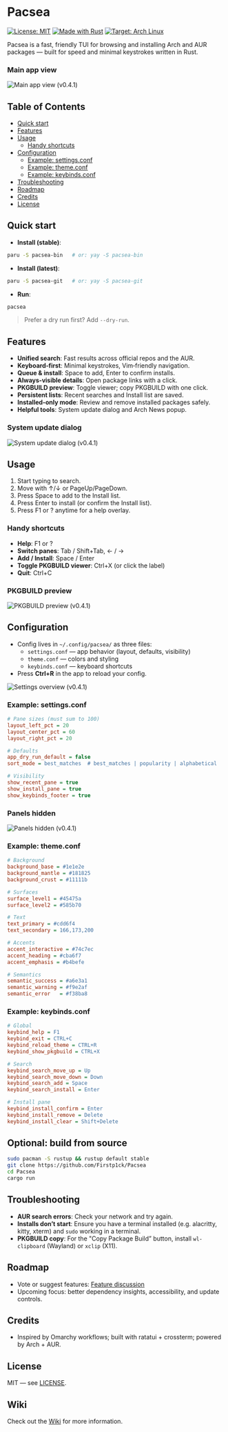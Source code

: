 # Pacsea

[![License: MIT](https://img.shields.io/badge/License-MIT-green.svg)](LICENSE)
[![Made with Rust](https://img.shields.io/badge/Made%20with-Rust-orange.svg)](https://www.rust-lang.org/)
[![Target: Arch Linux](https://img.shields.io/badge/Target-Arch%20Linux-1793D1?logo=arch-linux&logoColor=white)](#)

Pacsea is a fast, friendly TUI for browsing and installing Arch and AUR packages — built for speed and minimal keystrokes written in Rust.

### Main app view
![Main app view (v0.4.1)](Images/Appview_v0.4.1_noPKGBUILD.png "Main app view (v0.4.1)")

## Table of Contents
- [Quick start](#quick-start)
- [Features](#features)
- [Usage](#usage)
  - [Handy shortcuts](#handy-shortcuts)
- [Configuration](#configuration)
  - [Example: settings.conf](#example-settingsconf)
  - [Example: theme.conf](#example-themeconf)
  - [Example: keybinds.conf](#example-keybindsconf)
- [Troubleshooting](#troubleshooting)
- [Roadmap](#roadmap)
- [Credits](#credits)
- [License](#license)

## Quick start
- **Install (stable)**:
```bash
paru -S pacsea-bin   # or: yay -S pacsea-bin
```

- **Install (latest)**:
```bash
paru -S pacsea-git   # or: yay -S pacsea-git
```

- **Run**:
```bash
pacsea
```

> Prefer a dry run first? Add `--dry-run`.

## Features
- **Unified search**: Fast results across official repos and the AUR.
- **Keyboard‑first**: Minimal keystrokes, Vim‑friendly navigation.
- **Queue & install**: Space to add, Enter to confirm installs.
- **Always‑visible details**: Open package links with a click.
- **PKGBUILD preview**: Toggle viewer; copy PKGBUILD with one click.
- **Persistent lists**: Recent searches and Install list are saved.
- **Installed‑only mode**: Review and remove installed packages safely.
- **Helpful tools**: System update dialog and Arch News popup.

### System update dialog
![System update dialog (v0.4.1)](Images/SystemUpdateView_v0.4.1.png "System update dialog (v0.4.1)")

## Usage
1. Start typing to search.
2. Move with ↑/↓ or PageUp/PageDown.
3. Press Space to add to the Install list.
4. Press Enter to install (or confirm the Install list).
5. Press F1 or ? anytime for a help overlay.

### Handy shortcuts
- **Help**: F1 or ?
- **Switch panes**: Tab / Shift+Tab, ← / →
- **Add / Install**: Space / Enter
- **Toggle PKGBUILD viewer**: Ctrl+X (or click the label)
- **Quit**: Ctrl+C

### PKGBUILD preview
![PKGBUILD preview (v0.4.1)](Images/PKGBUILD_v0.4.1.png "PKGBUILD preview (v0.4.1)")

## Configuration
- Config lives in `~/.config/pacsea/` as three files:
  - `settings.conf` — app behavior (layout, defaults, visibility)
  - `theme.conf` — colors and styling
  - `keybinds.conf` — keyboard shortcuts
- Press **Ctrl+R** in the app to reload your config.

![Settings overview (v0.4.1)](Images/Settings_v0.4.1.png "Settings overview (v0.4.1)")

### Example: settings.conf
```ini
# Pane sizes (must sum to 100)
layout_left_pct = 20
layout_center_pct = 60
layout_right_pct = 20

# Defaults
app_dry_run_default = false
sort_mode = best_matches  # best_matches | popularity | alphabetical

# Visibility
show_recent_pane = true
show_install_pane = true
show_keybinds_footer = true
```

### Panels hidden
![Panels hidden (v0.4.1)](Images/PaneHided_v0.4.1.png "Panels hidden (v0.4.1)")

### Example: theme.conf
```ini
# Background
background_base = #1e1e2e
background_mantle = #181825
background_crust = #11111b

# Surfaces
surface_level1 = #45475a
surface_level2 = #585b70

# Text
text_primary = #cdd6f4
text_secondary = 166,173,200

# Accents
accent_interactive = #74c7ec
accent_heading = #cba6f7
accent_emphasis = #b4befe

# Semantics
semantic_success = #a6e3a1
semantic_warning = #f9e2af
semantic_error   = #f38ba8
```

### Example: keybinds.conf
```ini
# Global
keybind_help = F1
keybind_exit = CTRL+C
keybind_reload_theme = CTRL+R
keybind_show_pkgbuild = CTRL+X

# Search
keybind_search_move_up = Up
keybind_search_move_down = Down
keybind_search_add = Space
keybind_search_install = Enter

# Install pane
keybind_install_confirm = Enter
keybind_install_remove = Delete
keybind_install_clear = Shift+Delete
```
## Optional: build from source
```bash
sudo pacman -S rustup && rustup default stable
git clone https://github.com/Firstp1ck/Pacsea
cd Pacsea
cargo run
```

## Troubleshooting
- **AUR search errors**: Check your network and try again.
- **Installs don’t start**: Ensure you have a terminal installed (e.g. alacritty, kitty, xterm) and `sudo` working in a terminal.
- **PKGBUILD copy**: For the "Copy Package Build” button, install `wl-clipboard` (Wayland) or `xclip` (X11).

## Roadmap
- Vote or suggest features: [Feature discussion](https://github.com/Firstp1ck/Pacsea/discussions/4)
- Upcoming focus: better dependency insights, accessibility, and update controls.

## Credits
- Inspired by Omarchy workflows; built with ratatui + crossterm; powered by Arch + AUR.

## License
MIT — see [LICENSE](LICENSE).

## Wiki
Check out the [Wiki](https://github.com/Firstp1ck/Pacsea/wiki) for more information.